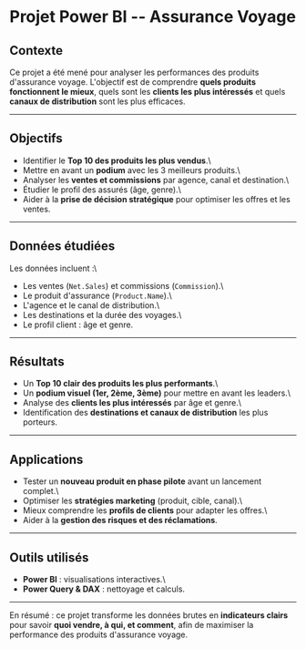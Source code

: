 # Projet Power BI -- Assurance Voyage

## Contexte

Ce projet a été mené pour analyser les performances des produits
d'assurance voyage. L'objectif est de comprendre **quels produits
fonctionnent le mieux**, quels sont les **clients les plus intéressés**
et quels **canaux de distribution** sont les plus efficaces.

------------------------------------------------------------------------

## Objectifs

-   Identifier le **Top 10 des produits les plus vendus**.\
-   Mettre en avant un **podium** avec les 3 meilleurs produits.\
-   Analyser les **ventes et commissions** par agence, canal et
    destination.\
-   Étudier le profil des assurés (âge, genre).\
-   Aider à la **prise de décision stratégique** pour optimiser les
    offres et les ventes.

------------------------------------------------------------------------

## Données étudiées

Les données incluent :\
- Les ventes (`Net.Sales`) et commissions (`Commission`).\
- Le produit d'assurance (`Product.Name`).\
- L'agence et le canal de distribution.\
- Les destinations et la durée des voyages.\
- Le profil client : âge et genre.

------------------------------------------------------------------------

## Résultats

-   Un **Top 10 clair des produits les plus performants**.\
-   Un **podium visuel (1er, 2ème, 3ème)** pour mettre en avant les
    leaders.\
-   Analyse des **clients les plus intéressés** par âge et genre.\
-   Identification des **destinations et canaux de distribution** les
    plus porteurs.

------------------------------------------------------------------------

## Applications

-   Tester un **nouveau produit en phase pilote** avant un lancement
    complet.\
-   Optimiser les **stratégies marketing** (produit, cible, canal).\
-   Mieux comprendre les **profils de clients** pour adapter les
    offres.\
-   Aider à la **gestion des risques et des réclamations**.

------------------------------------------------------------------------

## Outils utilisés

-   **Power BI** : visualisations interactives.\
-   **Power Query & DAX** : nettoyage et calculs.

------------------------------------------------------------------------

En résumé : ce projet transforme les données brutes en **indicateurs
clairs** pour savoir **quoi vendre, à qui, et comment**, afin de
maximiser la performance des produits d'assurance voyage.

